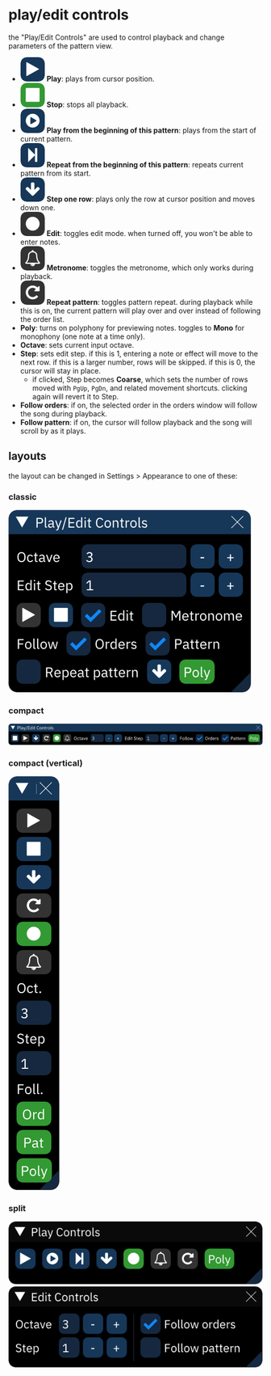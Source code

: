 # play/edit controls

the "Play/Edit Controls" are used to control playback and change parameters of the pattern view.

- ![play](control-play.png) **Play**: plays from cursor position.
- ![stop](control-stop.png) **Stop**: stops all playback.
- ![play pattern](control-play-pattern.png) **Play from the beginning of this pattern**: plays from the start of current pattern.
- ![play repeat](control-play-repeat.png) **Repeat from the beginning of this pattern**: repeats current pattern from its start.
- ![step](control-step.png) **Step one row**: plays only the row at cursor position and moves down one.
- ![edit](control-edit.png) **Edit**: toggles edit mode. when turned off, you won't be able to enter notes.
- ![metronome](control-metronome.png) **Metronome**: toggles the metronome, which only works during playback.
- ![repeat](control-repeat.png) **Repeat pattern**: toggles pattern repeat. during playback while this is on, the current pattern will play over and over instead of following the order list.
- **Poly**: turns on polyphony for previewing notes. toggles to **Mono** for monophony (one note at a time only).
- **Octave**: sets current input octave.
- **Step**: sets edit step. if this is 1, entering a note or effect will move to the next row. if this is a larger number, rows will be skipped. if this is 0, the cursor will stay in place.
  - if clicked, Step becomes **Coarse**, which sets the number of rows moved with `PgUp`, `PgDn`, and related movement shortcuts. clicking again will revert it to Step.
- **Follow orders**: if on, the selected order in the orders window will follow the song during playback.
- **Follow pattern**: if on, the cursor will follow playback and the song will scroll by as it plays.

## layouts

the layout can be changed in Settings > Appearance to one of these:

### classic

![classic play/edit controls](controls-classic.png)

### compact

![compact play/edit controls](controls-compact.png)

### compact (vertical)

![compact vertical play/edit controls](controls-vertical.png)

### split

![split play and edit controls](controls-split.png)
